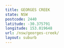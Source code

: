 ```yaml
---
title: GEORGES CREEK
state: NSW
postcode: 2440
latitude: -30.375791
longitude: 153.019648
url: /nsw/georges-creek/
layout: suburb
---
```

